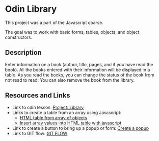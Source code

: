 # Odin Library

This project was a part of the Javascript coarse.

The goal was to work with basic forms, tables, objects, and object constructors.

## Description

Enter information on a book (author, title, pages, and if you have read the book). All the books entered with their information will be displayed in a table. As you read the books, you can change the status of the book from not read to read. You can also remove the book from the library.

## Resources and Links

- Link to odin lesson: [Project: Library](https://www.theodinproject.com/lessons/node-path-javascript-library)
- Links to create a table from an array using Javascript:
  - [HTML table from array of objects](https://stackoverflow.com/questions/72527457/how-to-create-an-html-table-from-an-array-of-objects)
  - [Insert array values into HTML table with javascript](https://stackoverflow.com/questions/61497993/how-to-insert-array-values-into-a-html-table-with-javascript)
- Link to create a button to bring up a popup or form: [Create a popup](https://www.w3docs.com/snippets/javascript/how-to-create-a-popup-form-using-javascript.html)
- Link to GIT flow: [GIT FLOW](https://nvie.com/posts/a-successful-git-branching-model/)
